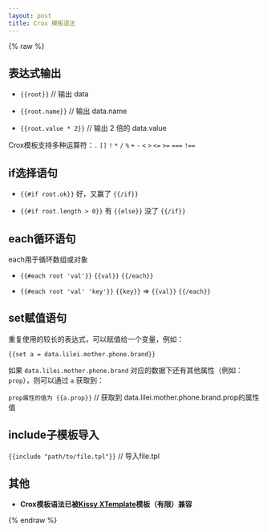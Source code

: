 ```yaml
---
layout: post
title: Crox 模板语法
---
```


{% raw %}

## 表达式输出

- `{{root}}`  // 输出 data

- `{{root.name}}` // 输出 data.name

- `{{root.value * 2}}` // 输出 2 倍的 data.value

Crox模板支持多种运算符：`.` `[]` `!` `*` `/` `%` `+` `-` `<` `>` `<=` `>=` `===` `!==`

## if选择语句

- `{{#if root.ok}}` 好，又赢了 `{{/if}}`

- `{{#if root.length > 0}}` 有 `{{else}}` 没了 `{{/if}}`

## each循环语句

each用于循环数组或对象

- `{{#each root 'val'}}` `{{val}}` `{{/each}}`

- `{{#each root 'val' 'key'}}` `{{key}}` => `{{val}}` `{{/each}}`

## set赋值语句

重复使用的较长的表达式，可以赋值给一个变量，例如：

`{{set a = data.lilei.mother.phone.brand}}`

如果 `data.lilei.mother.phone.brand` 对应的数据下还有其他属性（例如：`prop`），则可以通过 `a` 获取到：

`prop属性的值为 {{a.prop}}` // 获取到 data.lilei.mother.phone.brand.prop的属性值

## include子模板导入

`{{include "path/to/file.tpl"}}` // 导入file.tpl

## 其他

* **Crox模板语法已被[Kissy XTemplate](http://docs.kissyui.com/1.4/docs/html/api/xtemplate/index.html)模板（有限）兼容**

{% endraw %}

